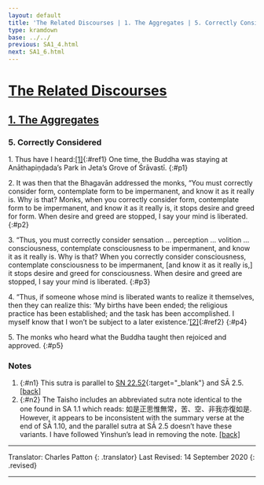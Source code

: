 ```yaml
---
layout: default
title: 'The Related Discourses | 1. The Aggregates | 5. Correctly Considered'
type: kramdown
base: ../../
previous: SA1_4.html
next: SA1_6.html
---
```


# [The Related Discourses](../index.html)
## [1. The Aggregates](index.html)
### 5. Correctly Considered

1\. Thus have I heard:[\[1\]](#n1){:#ref1} One time, the Buddha was staying at Anāthapiṇḍada’s Park in Jeta’s Grove of Śrāvastī.
{:#p1}

2\. It was then that the Bhagavān addressed the monks, “You must correctly consider form, contemplate form to be impermanent, and know it as it really is. Why is that? Monks, when you correctly consider form, contemplate form to be impermanent, and know it as it really is, it stops desire and greed for form. When desire and greed are stopped, I say your mind is liberated.
{:#p2}

3\. “Thus, you must correctly consider sensation … perception … volition … consciousness, contemplate consciousness to be impermanent, and know it as it really is. Why is that? When you correctly consider consciousness, contemplate consciousness to be impermanent, [and know it as it really is,] it stops desire and greed for consciousness. When desire and greed are stopped, I say your mind is liberated.
{:#p3}

4\. “Thus, if someone whose mind is liberated wants to realize it themselves, then they can realize this: ‘My births have been ended; the religious practice has been established; and the task has been accomplished. I myself know that I won’t be subject to a later existence.’[\[2\]](#n2){:#ref2}
{:#p4}

5\. The monks who heard what the Buddha taught then rejoiced and approved.
{:#p5}

### Notes
1. {:#n1} This sutra is parallel to [SN 22.52](https://suttacentral.net/sn22.52){:target="_blank"} and SĀ 2.5. [\[back\]](#ref1)
2. {:#n2} The Taisho includes an abbreviated sutra note identical to the one found in SA 1.1 which reads: 如是正思惟無常，苦、空、非我亦復如是. However, it appears to be inconsistent with the summary verse at the end of SĀ 1.10, and the parallel sutra at SĀ 2.5 doesn’t have these variants. I have followed Yinshun’s lead in removing the note. [\[back\]](#ref2)

---

Translator: Charles Patton
{: .translator}
Last Revised: 14 September 2020
{: .revised}

---